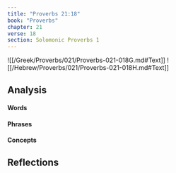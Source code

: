 ```yaml
---
title: "Proverbs 21:18"
book: "Proverbs"
chapter: 21
verse: 18
section: Solomonic Proverbs 1
---
```

![[/Greek/Proverbs/021/Proverbs-021-018G.md#Text]]
![[/Hebrew/Proverbs/021/Proverbs-021-018H.md#Text]]

## Analysis

#### Words

#### Phrases

#### Concepts

## Reflections
